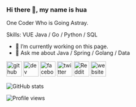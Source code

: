 <!--
![](https://komarev.com/ghpvc/?username=silloy&color=green)
**silloy/silloy** is a ✨ _special_ ✨ repository because its `README.md` (this file) appears on your GitHub profile.

Here are some ideas to get you started:

- 🔭 I’m currently working on ...
- 🌱 I’m currently learning ...
- 👯 I’m looking to collaborate on ...
- 🤔 I’m looking for help with ...
- 💬 Ask me about ...
- 📫 How to reach me: ...
- 😄 Pronouns: ...
- ⚡ Fun fact: ...

https://arturssmirnovs.github.io/github-profile-readme-generator/

-->


### Hi there 👋, my name is hua
One Coder Who is Going Astray.

Skills: VUE Java / Go / Python / SQL

- 🔭 I’m currently working on this page. 
- 💬 Ask me about Java / Spring / Golang / Data 


[<img src='https://cdn.jsdelivr.net/npm/simple-icons@3.0.1/icons/github.svg' alt='github' height='40'>](https://github.com/silloy)  [<img src='https://cdn.jsdelivr.net/npm/simple-icons@3.0.1/icons/dev-dot-to.svg' alt='dev' height='40'>](https://dev.to/silloy)  [<img src='https://cdn.jsdelivr.net/npm/simple-icons@3.0.1/icons/facebook.svg' alt='facebook' height='40'>](https://www.facebook.com/silloy.me)  [<img src='https://cdn.jsdelivr.net/npm/simple-icons@3.0.1/icons/twitter.svg' alt='twitter' height='40'>](https://twitter.com/susilloy)  [<img src='https://cdn.jsdelivr.net/npm/simple-icons@3.0.1/icons/reddit.svg' alt='Reddit' height='40'>](https://www.reddit.com/user/Silloy09)  [<img src='https://cdn.jsdelivr.net/npm/simple-icons@3.0.1/icons/icloud.svg' alt='website' height='40'>](https://silloy.me)  

![GitHub stats](https://github-readme-stats.vercel.app/api?username=silloy&show_icons=true&theme=swift)  

![Profile views](https://gpvc.arturio.dev/silloy)  

